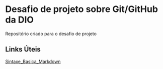 # Desafio de projeto sobre Git/GitHub da DIO
Repositório criado para o desafio de projeto 

## Links Úteis
[Sintaxe_Basica_Markdown](https://www.markdownguide.org/basic-syntax/)

